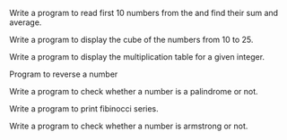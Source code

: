Write a program  to read first 10 numbers from the and find their sum and average.

Write a program  to display the cube of the numbers from 10 to 25.

Write a program  to display the multiplication table for a given integer.

 Program to reverse a number

 Write a  program to check whether a number is a palindrome or not.


Write a  program to print fibinocci series.

Write a  program to check whether a number is armstrong or not.

